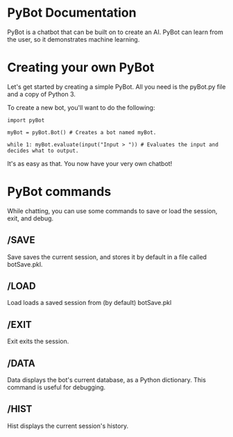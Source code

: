 PyBot Documentation
===================

PyBot is a chatbot that can be built on to create an AI. PyBot can learn
from the user, so it demonstrates machine learning.

Creating your own PyBot
=======================

Let's get started by creating a simple PyBot.
All you need is the pyBot.py file and a copy of Python 3.

To create a new bot, you'll want to do the following:

``import pyBot``

``myBot = pyBot.Bot() # Creates a bot named myBot.``

``while 1:
	myBot.evaluate(input("Input > ")) # Evaluates the input and decides what to output.``
		
It's as easy as that. You now have your very own chatbot!

PyBot commands
==============

While chatting, you can use some commands to save or load the session, exit, and debug.

/SAVE
-----

Save saves the current session, and stores it by default in a file called botSave.pkl.

/LOAD
-----

Load loads a saved session from (by default) botSave.pkl

/EXIT
-----

Exit exits the session.

/DATA
-----

Data displays the bot's current database, as a Python dictionary. This command is useful for debugging.

/HIST
-----

Hist displays the current session's history.
